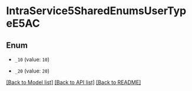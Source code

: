# IntraService5SharedEnumsUserTypeE5AC

## Enum


* `_10` (value: `10`)

* `_20` (value: `20`)


[[Back to Model list]](../README.md#documentation-for-models) [[Back to API list]](../README.md#documentation-for-api-endpoints) [[Back to README]](../README.md)


